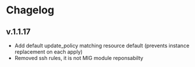 # Chagelog

## v.1.1.17
* Add default update_policy matching resource default (prevents instance replacement on each apply)
* Removed ssh rules, it is not MIG module reponsabilty
